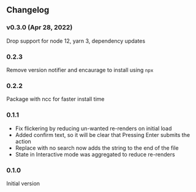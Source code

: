 ## Changelog

### v0.3.0 (Apr 28, 2022)

Drop support for node 12, yarn 3, dependency updates

### 0.2.3

Remove version notifier and encaurage to install using `npx`

### 0.2.2

Package with ncc for faster install time

### 0.1.1

- Fix flickering by reducing un-wanted re-renders on initial load
- Added confirm text, so it will be clear that Pressing Enter submits the action
- Replace with no search now adds the string to the end of the file
- State in Interactive mode was aggregated to reduce re-renders

### 0.1.0

Initial version
